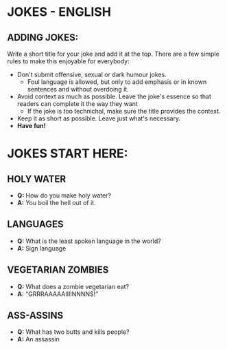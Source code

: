 # JOKES - ENGLISH

## ADDING JOKES:

Write a short title for your joke and add it at the top. There are a few simple rules to make this enjoyable for everybody:
- Don't submit offensive, sexual or dark humour jokes.
  - Foul language is allowed, but only to add emphasis or in known sentences and without overdoing it.
- Avoid context as much as possible. Leave the joke's essence so that readers can complete it the way they want
  - If the joke is too technichal, make sure the title provides the context.
- Keep it as short as possible. Leave just what's necessary.
- **Have fun!**

# JOKES START HERE:

## HOLY WATER

- **Q:** How do you make holy water? 
- **A:** You boil the hell out of it.


## LANGUAGES

- **Q:** What is the least spoken language in the world? 
- **A:** Sign language

## VEGETARIAN ZOMBIES

- **Q:** What does a zombie vegetarian eat? 
- **A:** “GRRRAAAAAIIIINNNNS!”

## ASS-ASSINS

- **Q:** What has two butts and kills people?
- **A:** An assassin


